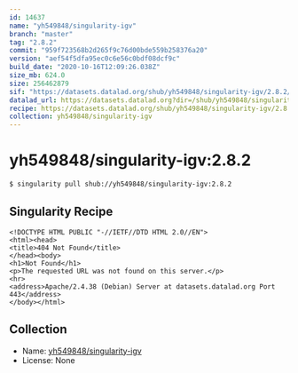 ```yaml
---
id: 14637
name: "yh549848/singularity-igv"
branch: "master"
tag: "2.8.2"
commit: "959f723568b2d265f9c76d00bde559b258376a20"
version: "aef54f5dfa95ec0c6e56c0bdf08dcf9c"
build_date: "2020-10-16T12:09:26.038Z"
size_mb: 624.0
size: 256462879
sif: "https://datasets.datalad.org/shub/yh549848/singularity-igv/2.8.2/2020-10-16-959f7235-aef54f5d/aef54f5dfa95ec0c6e56c0bdf08dcf9c.sif"
datalad_url: https://datasets.datalad.org?dir=/shub/yh549848/singularity-igv/2.8.2/2020-10-16-959f7235-aef54f5d/
recipe: https://datasets.datalad.org/shub/yh549848/singularity-igv/2.8.2/2020-10-16-959f7235-aef54f5d/Singularity
collection: yh549848/singularity-igv
---
```


# yh549848/singularity-igv:2.8.2

```bash
$ singularity pull shub://yh549848/singularity-igv:2.8.2
```

## Singularity Recipe

```singularity
<!DOCTYPE HTML PUBLIC "-//IETF//DTD HTML 2.0//EN">
<html><head>
<title>404 Not Found</title>
</head><body>
<h1>Not Found</h1>
<p>The requested URL was not found on this server.</p>
<hr>
<address>Apache/2.4.38 (Debian) Server at datasets.datalad.org Port 443</address>
</body></html>
```

## Collection

 - Name: [yh549848/singularity-igv](https://github.com/yh549848/singularity-igv)
 - License: None

